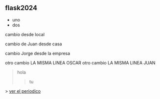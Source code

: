 ## flask2024

- uno
- dos

cambio desde local  

cambio de Juan desde casa

cambio Jorge desde la empresa

otro cambio LA MISMA LINEA OSCAR
otro cambio LA MISMA LINEA JUAN

> hola
> > tu

\>
[ver el periodico](http://www.as.com)
